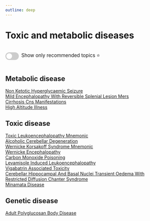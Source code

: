```yaml
---
outline: deep
---
```

<style>

.star-link-list {
  list-style-type: none !important;
  padding-left: 0 !important;
  margin-left: 0 !important;
}

.switch-container {
  display: flex;
  align-items: center;
  gap: 0.5rem;
  padding: 1rem 0;
  font-size: 0.95rem;
}

.switch {
  position: relative;
  display: inline-block;
  width: 42px;
  height: 24px;
}

.switch input {
  opacity: 0;
  width: 0;
  height: 0;
}

.slider {
  position: absolute;
  cursor: pointer;
  top: 0; left: 0; right: 0; bottom: 0;
  background-color: #ccc;
  border-radius: 24px;
  transition: 0.4s;
}

.slider:before {
  content: "";
  position: absolute;
  height: 18px;
  width: 18px;
  left: 3px;
  bottom: 3px;
  background-color: white;
  border-radius: 50%;
  transition: 0.4s;
}

input:checked + .slider {
  background-color: #42b983;
}

input:checked + .slider:before {
  transform: translateX(18px);
}

</style>

# Toxic and metabolic diseases

<div class="switch-container">
  <label class="switch">
    <input type="checkbox" id="toggle-stars">
    <span class="slider"></span>
  </label>
  <span>Show only recommended topics ⭐</span>
</div>

## Metabolic disease

[Non Ketotic Hyperglycaemic Seizure](https://radiopaedia.org/articles/non-ketotic-hyperglycaemic-seizure)  
[Mild Encephalopathy With Reversible Splenial Lesion Mers](https://radiopaedia.org/articles/mild-encephalopathy-with-reversible-splenial-lesion-mers)  
[Cirrhosis Cns Manifestations](https://radiopaedia.org/articles/cirrhosis-cns-manifestations)  
[High Altitude Illness](https://radiopaedia.org/articles/high-altitude-illness-1)  

## Toxic disease

[Toxic Leukoencephalopathy Mnemonic](https://radiopaedia.org/articles/toxic-leukoencephalopathy-mnemonic)  
[Alcoholic Cerebellar Degeneration](https://radiopaedia.org/articles/alcoholic-cerebellar-degeneration)  
[Wernicke Korsakoff Syndrome Mnemonic](https://radiopaedia.org/articles/wernicke-korsakoff-syndrome-mnemonic)  
[Wernicke Encephalopathy](https://radiopaedia.org/articles/wernicke-encephalopathy)  
[Carbon Monoxide Poisoning](https://radiopaedia.org/articles/carbon-monoxide-poisoning-1)  
[Levamisole Induced Leukoencephalopathy](https://radiopaedia.org/articles/levamisole-induced-leukoencephalopathy)  
[Vigabatrin Associated Toxicity](https://radiopaedia.org/articles/vigabatrin-associated-toxicity)  
[Cerebellar Hippocampal And Basal Nuclei Transient Oedema With Restricted Diffusion Chanter Syndrome](https://radiopaedia.org/articles/cerebellar-hippocampal-and-basal-nuclei-transient-oedema-with-restricted-diffusion-chanter-syndrome-1)  
[Minamata Disease](https://radiopaedia.org/articles/minamata-disease-1)  

## Genetic disease

[Adult Polyglucosan Body Disease](https://radiopaedia.org/articles/adult-polyglucosan-body-disease)  
